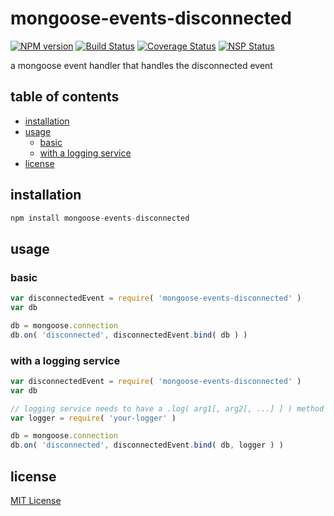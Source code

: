 # mongoose-events-disconnected
[![NPM version][npm-image]][npm-url] [![Build Status][travis-image]][travis-url] [![Coverage Status][coveralls-image]][coveralls-url] [![NSP Status][nsp-image]][nsp-url]

a mongoose event handler that handles the disconnected event

## table of contents
* [installation](#installation)
* [usage](#usage)
    * [basic](#basic)
    * [with a logging service](#with-a-logging-service)
* [license](#license)

## installation
```javascript
npm install mongoose-events-disconnected
```

## usage
### basic
```javascript
var disconnectedEvent = require( 'mongoose-events-disconnected' )
var db

db = mongoose.connection
db.on( 'disconnected', disconnectedEvent.bind( db ) )
```

### with a logging service
```javascript
var disconnectedEvent = require( 'mongoose-events-disconnected' )
var db

// logging service needs to have a .log( arg1[, arg2[, ...] ] ) method
var logger = require( 'your-logger' )

db = mongoose.connection
db.on( 'disconnected', disconnectedEvent.bind( db, logger ) )
```

## license
[MIT License][mit-license]

[coveralls-image]: https://coveralls.io/repos/github/mongoose-events/disconnected/badge.svg?branch=master
[coveralls-url]: https://coveralls.io/github/mongoose-events/disconnected?branch=master
[mit-license]: https://raw.githubusercontent.com/mongoose-events/disconnected/master/license.txt
[npm-image]: https://img.shields.io/npm/v/mongoose-events-disconnected.svg
[npm-url]: https://www.npmjs.com/package/mongoose-events-disconnected
[nsp-image]: https://nodesecurity.io/orgs/mongoose-events/projects/b6fb28be-a278-42e4-a7ac-94c22fce6789/badge
[nsp-url]: https://nodesecurity.io/orgs/mongoose-events/projects/b6fb28be-a278-42e4-a7ac-94c22fce6789
[travis-image]: https://travis-ci.org/mongoose-events/disconnected.svg?branch=master
[travis-url]: https://travis-ci.org/mongoose-events/disconnected
